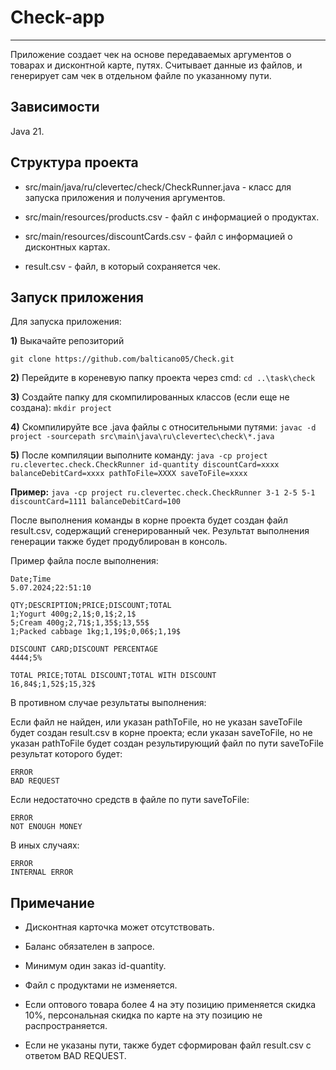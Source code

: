 # Check-app 
---
Приложение создает чек на основе передаваемых аргументов о товарах и дисконтной карте, путях. Считывает данные из файлов, и генерирует сам чек в отдельном файле по указанному пути.

## Зависимости

Java 21.

## Структура проекта

* src/main/java/ru/clevertec/check/CheckRunner.java - класс для запуска приложения и получения аргументов.

* src/main/resources/products.csv - файл с информацией о продуктах.

* src/main/resources/discountCards.csv - файл с информацией о дисконтных картах.

* result.csv - файл, в который сохраняется чек.

## Запуск приложения

Для запуска приложения:

**1)** Выкачайте репозиторий

```
git clone https://github.com/balticano05/Check.git
```

**2)** Перейдите в кореневую папку проекта через cmd:
``` cd ..\task\check ```

**3)** Создайте папку для скомпилированных классов (если еще не создана):
``` mkdir project ```

**4)** Скомпилируйте все .java файлы с относительными путями: ```javac -d project -sourcepath src\main\java\ru\clevertec\check\*.java```

**5)** После компиляции выполните команду: ```java -cp project ru.clevertec.check.CheckRunner id-quantity discountCard=xxxx
balanceDebitCard=xxxx pathToFile=XXXX saveToFile=xxxx ```

**Пример:** ```java -cp project ru.clevertec.check.CheckRunner 3-1 2-5 5-1 discountCard=1111
balanceDebitCard=100```

После выполнения команды в корне проекта будет создан файл result.csv, содержащий сгенерированный чек. Результат выполнения генерации также будет продублирован в консоль.

Пример файла после выполнения:

```
Date;Time
5.07.2024;22:51:10

QTY;DESCRIPTION;PRICE;DISCOUNT;TOTAL
1;Yogurt 400g;2,1$;0,1$;2,1$
5;Cream 400g;2,71$;1,35$;13,55$
1;Packed cabbage 1kg;1,19$;0,06$;1,19$

DISCOUNT CARD;DISCOUNT PERCENTAGE
4444;5%

TOTAL PRICE;TOTAL DISCOUNT;TOTAL WITH DISCOUNT
16,84$;1,52$;15,32$
```
В противном случае результаты выполнения:

Если файл не найден, или указан pathToFile, но не указан saveToFile будет создан result.csv в корне проекта; если указан saveToFile, но не указан pathToFile будет создан результирующий файл по пути saveToFile результат которого будет:
```
ERROR
BAD REQUEST
```
Если недостаточно средств в файле по пути saveToFile: 
```
ERROR
NOT ENOUGH MONEY
```
В иных случаях: 
```
ERROR
INTERNAL ERROR
```

## Примечание

* Дисконтная карточка может отсутствовать.

* Баланс обязателен в запросе.

* Минимум один заказ id-quantity.

* Файл с продуктами не изменяется.

* Если оптового товара более 4 на эту позицию применяется скидка 10%, персональная скидка по карте на эту позицию не распространяется.

* Если не указаны пути, также будет сформирован файл result.csv с ответом BAD REQUEST.